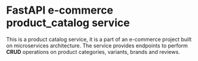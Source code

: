 # FastAPI e-commerce product_catalog service

This is a product catalog service, it is a part of an e-commerce project built on microservices architecture. The service provides endpoints to perform **CRUD** operations on product categories, variants, brands and reviews.
